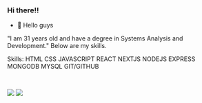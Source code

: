 ### Hi there!!




- 🌱   Hello guys 

"I am 31 years old and have a degree in Systems Analysis and Development."
Below are my skills.

Skills:
HTML
CSS
JAVASCRIPT
REACT
NEXTJS
NODEJS
EXPRESS
MONGODB
MYSQL
GIT/GITHUB






  <br>
  
  <div>
    
 
  <a href = "mailto:fbo_vianna@hotmail.com"><img src="https://img.shields.io/badge/-Email-%23333?style=for-the-badge&logo=gmail&logoColor=white" target="_blank"></a>
  <a href="https://www.linkedin.com/in/f%C3%A1bio-vianna-99340772/" target="_blank"><img src="https://img.shields.io/badge/-LinkedIn-%230077B5?style=for-the-badge&logo=linkedin&logoColor=white" target="_blank"></a> 
    
  </div>

